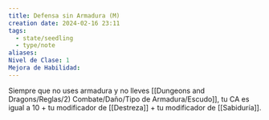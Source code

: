 ```yaml
---
title: Defensa sin Armadura (M)
creation date: 2024-02-16 23:11
tags:
  - state/seedling
  - type/note
aliases: 
Nivel de Clase: 1
Mejora de Habilidad:
---
```

Siempre que no uses armadura y no lleves [[Dungeons and Dragons/Reglas/2) Combate/Daño/Tipo de Armadura/Escudo]], tu CA es igual a 10 + tu modificador de [[Destreza]] + tu modificador de [[Sabiduría]].

